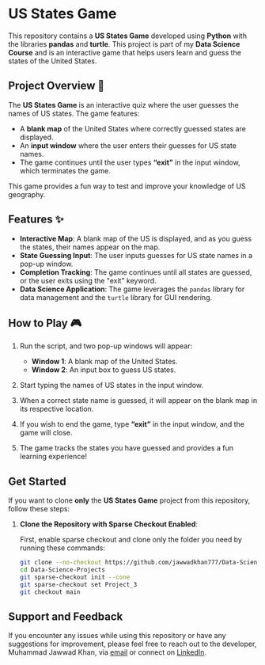 # US States Game

This repository contains a **US States Game** developed using **Python** with the libraries **pandas** and **turtle**. This project is part of my **Data Science Course** and is an interactive game that helps users learn and guess the states of the United States.

## Project Overview 🎯

The **US States Game** is an interactive quiz where the user guesses the names of US states. The game features:
- A **blank map** of the United States where correctly guessed states are displayed.
- An **input window** where the user enters their guesses for US state names.
- The game continues until the user types **“exit”** in the input window, which terminates the game.

This game provides a fun way to test and improve your knowledge of US geography.

## Features ✨

- **Interactive Map**: A blank map of the US is displayed, and as you guess the states, their names appear on the map.
- **State Guessing Input**: The user inputs guesses for US state names in a pop-up window.
- **Completion Tracking**: The game continues until all states are guessed, or the user exits using the "exit" keyword.
- **Data Science Application**: The game leverages the `pandas` library for data management and the `turtle` library for GUI rendering.

## How to Play 🎮

1. Run the script, and two pop-up windows will appear:
   - **Window 1**: A blank map of the United States.
   - **Window 2**: An input box to guess US states.
   
2. Start typing the names of US states in the input window.

3. When a correct state name is guessed, it will appear on the blank map in its respective location.

4. If you wish to end the game, type **“exit”** in the input window, and the game will close.

5. The game tracks the states you have guessed and provides a fun learning experience!

## Get Started 

If you want to clone **only** the **US States Game** project from this repository, follow these steps:

1. **Clone the Repository with Sparse Checkout Enabled**:

   First, enable sparse checkout and clone only the folder you need by running these commands:

   ```bash
   git clone --no-checkout https://github.com/jawwadkhan777/Data-Science-Projects.git
   cd Data-Science-Projects
   git sparse-checkout init --cone
   git sparse-checkout set Project_3
   git checkout main

## Support and Feedback 

If you encounter any issues while using this repository or have any suggestions for improvement, please feel free to reach out to the developer, Muhammad Jawwad Khan, via [email](mailto:m.jawwadkhan777@gmail.com) or connect on [LinkedIn](https://www.linkedin.com/in/jawwadkhan777/).
